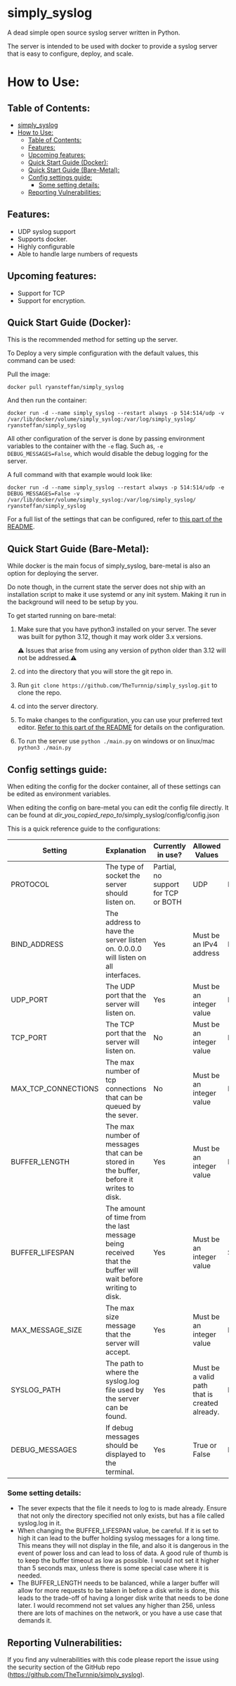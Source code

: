 # simply_syslog

A dead simple open source syslog server written in Python.

The server is intended to be used with docker to provide a syslog server
that is easy to configure, deploy, and scale.

# How to Use:

## Table of Contents:

 <!-- TOC -->

* [simply_syslog](#simply_syslog)
* [How to Use:](#how-to-use)
    * [Table of Contents:](#table-of-contents)
    * [Features:](#features)
    * [Upcoming features:](#upcoming-features)
    * [Quick Start Guide (Docker):](#quick-start-guide-docker)
    * [Quick Start Guide (Bare-Metal):](#quick-start-guide-bare-metal)
    * [Config settings guide:](#config-settings-guide)
        * [Some setting details:](#some-setting-details)
    * [Reporting Vulnerabilities:](#reporting-vulnerabilities)

<!-- TOC -->

## Features:

- UDP syslog support
- Supports docker.
- Highly configurable
- Able to handle large numbers of requests

## Upcoming features:

- Support for TCP
- Support for encryption.

## Quick Start Guide (Docker):

This is the recommended method for setting up the server.

To Deploy a very simple configuration with the default values, this command can be used:

Pull the image:

```
docker pull ryansteffan/simply_syslog
```

And then run the container:

```
docker run -d --name simply_syslog --restart always -p 514:514/udp -v /var/lib/docker/volume/simply_syslog:/var/log/simply_syslog/ ryansteffan/simply_syslog
```

All other configuration of the server is done by passing environment variables to the container with the ``-e`` flag.
Such as, ``-e DEBUG_MESSAGES=False``, which would disable the debug logging for the server.

A full command with that example would look like:

```
docker run -d --name simply_syslog --restart always -p 514:514/udp -e DEBUG_MESSAGES=False -v /var/lib/docker/volume/simply_syslog:/var/log/simply_syslog/ ryansteffan/simply_syslog
```

For a full list of the settings that can be configured, refer to [this part of the
README](#config-settings-guide).

## Quick Start Guide (Bare-Metal):

While docker is the main focus of simply_syslog, bare-metal is also an option for deploying
the server.

Do note though, in the current state the server does not ship with an installation
script to make it use systemd or any init system. Making it run in the background
will need to be setup by you.

To get started running on bare-metal:

1. Make sure that you have python3 installed on your server. The sever was built for python 3.12, though it may work
   older 3.x versions.

   :warning: Issues that arise from using any version of python older than 3.12 will not be addressed.:warning:
2. cd into the directory that you will store the git repo in.
3. Run ``git clone https://github.com/TheTurnnip/simply_syslog.git`` to clone the repo.
4. cd into the server directory.
5. To make changes to the configuration, you can use your preferred text editor.
   [Refer to this part of the README](#config-settings-guide) for details on the configuration.
6. To run the server use ``python ./main.py`` on windows or on linux/mac ``python3 ./main.py``

## Config settings guide:

When editing the config for the docker container, all of these settings can be edited as
environment variables.

When editing the config on bare-metal you can edit the config file directly. It can be found at
*dir_you_copied_repo_to*/simply_syslog/config/config.json

This is a quick reference guide to the configurations:

| Setting             | Explanation                                                                                               | Currently in use?                   | Allowed Values                                | Unit    |
|---------------------|-----------------------------------------------------------------------------------------------------------|-------------------------------------|-----------------------------------------------|---------|
| PROTOCOL            | The type of socket the server should listen on.                                                           | Partial, no support for TCP or BOTH | UDP                                           | N/A     |
| BIND_ADDRESS        | The address to have the server listen on. 0.0.0.0 will listen on all interfaces.                          | Yes                                 | Must be an IPv4 address                       | N/A     |
| UDP_PORT            | The UDP port that the server will listen on.                                                              | Yes                                 | Must be an integer value                      | N/A     |
| TCP_PORT            | The TCP port that the server will listen on.                                                              | No                                  | Must be an integer value                      | N/A     |
| MAX_TCP_CONNECTIONS | The max number of tcp connections that can be queued by the sever.                                        | No                                  | Must be an integer value                      | N/A     |
| BUFFER_LENGTH       | The max number of messages that can be stored in the buffer, before it writes to disk.                    | Yes                                 | Must be an integer value                      | N/A     |
| BUFFER_LIFESPAN     | The amount of time from the last message being received that the buffer will wait before writing to disk. | Yes                                 | Must be an integer value                      | Seconds |
| MAX_MESSAGE_SIZE    | The max size message that the server will accept.                                                         | Yes                                 | Must be an integer value                      | Bytes   |
| SYSLOG_PATH         | The path to where the syslog.log file used by the server can be found.                                    | Yes                                 | Must be a valid path that is created already. | N/A     |
| DEBUG_MESSAGES      | If debug messages should be displayed to the terminal.                                                    | Yes                                 | True or False                                 | N/A     |

### Some setting details:

- The sever expects that the file it needs to log to is made already. Ensure that not only the directory
  specified not only exists, but has a file called syslog.log in it.
- When changing the BUFFER_LIFESPAN value, be careful. If it is set to high it can lead to the buffer holding syslog
  messages for a long time. This means they will not display in the file, and also it is dangerous in the event of power
  loss and can lead to loss of data. A good rule of thumb is to keep the buffer timeout as low as possible.
  I would not set it higher than 5 seconds max, unless there is some special case where it is needed.
- The BUFFER_LENGTH needs to be balanced, while a larger buffer will allow for more requests to be taken in
  before a disk write is done, this leads to the trade-off of having a longer disk write that needs to be done later.
  I would recommend not set values any higher than 256, unless there are lots of machines on the network, or you have
  a use case that demands it.

## Reporting Vulnerabilities:

If you find any vulnerabilities with this code please report the issue using the security section of the
GitHub repo (https://github.com/TheTurnnip/simply_syslog).

